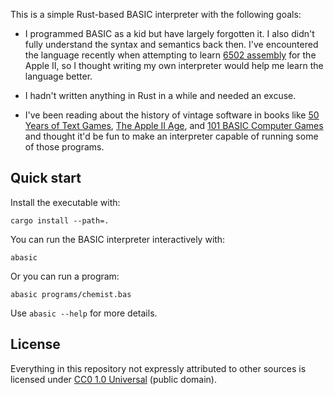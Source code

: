This is a simple Rust-based BASIC interpreter with the following goals:

- I programmed BASIC as a kid but have largely forgotten it. I also
  didn't fully understand the syntax and semantics back then.
  I've encountered the language recently when attempting to learn
  [6502 assembly][] for the Apple II, so I thought writing my own
  interpreter would help me learn the language better.

- I hadn't written anything in Rust in a while and needed an excuse.

- I've been reading about the history of vintage software in books
  like [50 Years of Text Games][], [The Apple II Age][], and
  [101 BASIC Computer Games][] and thought it'd be fun to make an
  interpreter capable of running some of those programs.

[6502 assembly]: https://github.com/toolness/apple-6502-fun/
[50 Years of Text Games]: https://aaronareed.net/50-years-of-text-games/
[The Apple II Age]: https://press.uchicago.edu/ucp/books/book/chicago/A/bo195231688.html
[101 BASIC Computer Games]: https://en.wikipedia.org/wiki/BASIC_Computer_Games

## Quick start

Install the executable with:

```
cargo install --path=.
```

You can run the BASIC interpreter interactively with:

```
abasic
```

Or you can run a program:

```
abasic programs/chemist.bas
```

Use `abasic --help` for more details.

## License

Everything in this repository not expressly attributed to other sources is licensed under [CC0 1.0 Universal](./LICENSE.md) (public domain).
